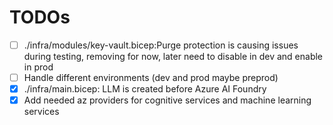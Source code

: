 # TODOs

- [ ] ./infra/modules/key-vault.bicep:Purge protection is causing issues during testing, removing for now, later need to disable in dev and enable in prod
- [ ] Handle different environments (dev and prod maybe preprod)
- [x] ./infra/main.bicep: LLM is created before Azure AI Foundry
- [x] Add needed az providers for cognitive services and machine learning services
